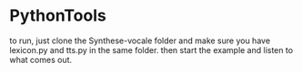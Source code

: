 # PythonTools

to run, just clone the Synthese-vocale folder and make sure you have lexicon.py and tts.py in the same folder. then start the example and listen to what comes out.
